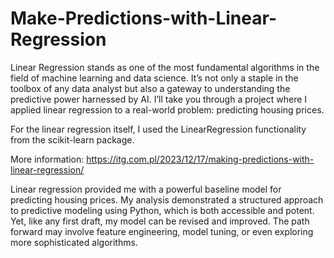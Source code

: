 # Make-Predictions-with-Linear-Regression
Linear Regression stands as one of the most fundamental algorithms in the field of machine learning and data science. It’s not only a staple in the toolbox of any data analyst but also a gateway to understanding the predictive power harnessed by AI. I’ll take you through a project where I applied linear regression to a real-world problem: predicting housing prices.

For the linear regression itself, I used the LinearRegression functionality from the scikit-learn package.

More information: https://itg.com.pl/2023/12/17/making-predictions-with-linear-regression/

Linear regression provided me with a powerful baseline model for predicting housing prices. My analysis demonstrated a structured approach to predictive modeling using Python, which is both accessible and potent. Yet, like any first draft, my model can be revised and improved. The path forward may involve feature engineering, model tuning, or even exploring more sophisticated algorithms.
